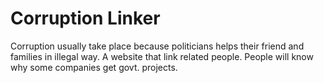 # Corruption Linker

Corruption usually take place because politicians helps their friend and families in illegal way. A website that link related people. People will know why some companies get govt. projects.

